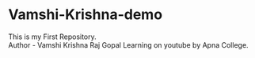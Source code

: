 # Vamshi-Krishna-demo
This is my First Repository.
<br>
Author - Vamshi Krishna Raj Gopal 
Learning on youtube by Apna College.

